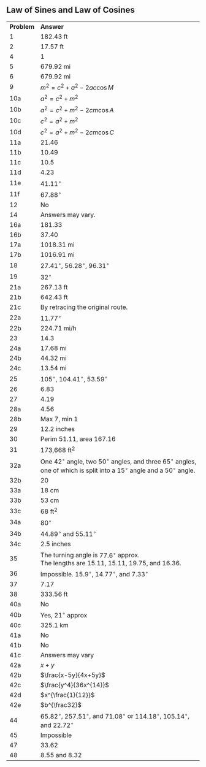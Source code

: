 

## Law of Sines and Law of Cosines


|||
|-------|------|
|**Problem**|**Answer**|
1|182.43 ft
2|17.57 ft
4|1
5|679.92 mi
6|679.92 mi
9|$m^2 = c^2 + a^2 - 2ac \cos M$
10a|$a^2 = c^2 + m^2$
10b|$a^2 = c^2 + m^2 - 2cm \cos A$
10c|$c^2 = a^2 + m^2$
10d|$c^2 = a^2 + m^2 - 2cm \cos C$
11a|21.46
11b|10.49
11c|10.5
11d|4.23
11e|$41.11^\circ$
11f|$67.88^\circ$
12|No
14|Answers may vary.
16a|181.33
16b|37.40
17a|1018.31 mi
17b|1016.91 mi
18|$27.41^\circ$, $56.28^\circ$, $96.31^\circ$
19|$32^\circ$
21a|267.13 ft
21b|642.43 ft
21c|By retracing the original route.
22a|$11.77^\circ$
22b|224.71 mi/h
23|14.3
24a|17.68 mi
24b|44.32 mi
24c|13.54 mi
25|$105^\circ$, $104.41^\circ$, $53.59^\circ$
26|6.83
27|4.19
28a|4.56
28b|Max 7, min 1
29|12.2 inches
30|Perim 51.11, area 167.16
31|173,668 ft$^2$
32a|One $42^\circ$ angle, two $50^\circ$ angles, and three $65^\circ$ angles, one of which is split into a $15^\circ$ angle and a $50^\circ$ angle.
32b|20
33a|18 cm
33b|53 cm
33c|68 ft$^2$
34a|$80^\circ$
34b|$44.89^\circ$ and $55.11^\circ$
34c|2.5 inches
35|The turning angle is $77.6^\circ$ approx.<br> The lengths are 15.11, 15.11, 19.75, and 16.36.
36|Impossible. $15.9^\circ$, $14.77^\circ$, and $7.33^\circ$
37|7.17
38|333.56 ft
40a|No
40b|Yes, $21^\circ$ approx
40c|325.1 km
41a|No
41b|No
41c|Answers may vary
42a|$x+y$
42b|$\frac{x-5y}{4x+5y}$
42c|$\frac{y^4}{36x^{14}}$
42d|$x^{\frac{1}{12}}$
42e|$b^{\frac32}$
44|$65.82^\circ$, $257.51^\circ$, and $71.08^\circ$ or $114.18^\circ$, $105.14^\circ$, and $22.72^\circ$
45|Impossible
47|33.62
48|8.55 and 8.32




